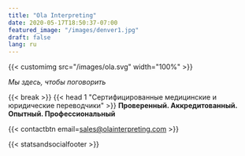 ```yaml
---
title: "Ola Interpreting"
date: 2020-05-17T18:50:37-07:00
featured_image: "/images/denver1.jpg"
draft: false
lang: ru
---
```


{{< customimg src="/images/ola.svg" width="100%" >}}

*Мы здесь, чтобы поговорить*

{{< break >}}
{{< head 1 "Сертифицированные медицинские и юридические переводчики" >}}
**Проверенный. Аккредитованный. Опытный. Профессиональный**

{{< contactbtn email=sales@olainterpreting.com >}}

{{< statsandsocialfooter >}}
